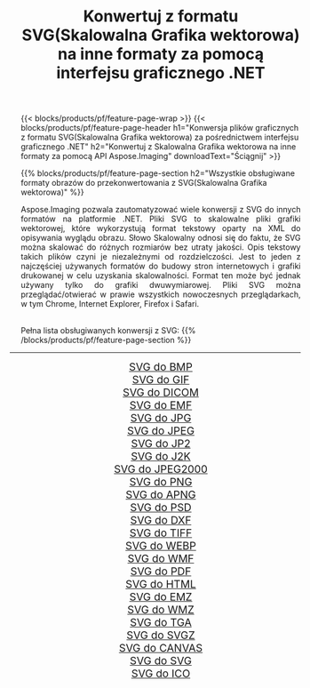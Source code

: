 ﻿---
title: Konwertuj z formatu SVG(Skalowalna Grafika wektorowa) na inne formaty za pomocą interfejsu graficznego .NET 
weight: 3920
url: /pl/net/conversion/from/svg/ 
lang: pl
langdirlevel: 2
locales: zh-hans,ja,it,ru,de,es,fr,nl,id,lt,pl,pt,vi,tr,ko,zh-hant,ar,hi,th,sv,cs,uk,he
description: Za pomocą Aspose.Imaging możesz łatwo konwertować z SVG(Skalowalna Grafika wektorowa) na inne formaty
---

{{< blocks/products/pf/feature-page-wrap >}}
{{< blocks/products/pf/feature-page-header h1="Konwersja plików graficznych z formatu SVG(Skalowalna Grafika wektorowa) za pośrednictwem interfejsu graficznego .NET" h2="Konwertuj z Skalowalna Grafika wektorowa na inne formaty za pomocą API Aspose.Imaging" downloadText="Ściągnij" >}}


{{% blocks/products/pf/feature-page-section  h2="Wszystkie obsługiwane formaty obrazów do przekonwertowania z SVG(Skalowalna Grafika wektorowa)" %}}
<p align=justify>Aspose.Imaging pozwala zautomatyzować wiele konwersji z SVG do innych formatów na platformie .NET. Pliki SVG to skalowalne pliki grafiki wektorowej, które wykorzystują format tekstowy oparty na XML do opisywania wyglądu obrazu. Słowo Skalowalny odnosi się do faktu, że SVG można skalować do różnych rozmiarów bez utraty jakości. Opis tekstowy takich plików czyni je niezależnymi od rozdzielczości. Jest to jeden z najczęściej używanych formatów do budowy stron internetowych i grafiki drukowanej w celu uzyskania skalowalności. Format ten może być jednak używany tylko do grafiki dwuwymiarowej. Pliki SVG można przeglądać/otwierać w prawie wszystkich nowoczesnych przeglądarkach, w tym Chrome, Internet Explorer, Firefox i Safari.</p>
<br/>
Pełna lista obsługiwanych konwersji z SVG:
{{% /blocks/products/pf/feature-page-section %}}
<div class="container-fluid productfamilypage bg-gray">
    <div class="convertypes bg-gray agp-content section">
        <div class="container">
		<hr style="margin-left:-20px;"/>
		<div class="row other-converters" style="gap: 10px;font-size: 19px;text-align:center;">
		    <div class='col-md-2 other-converter remove-lp remove-rp'><a href="/imaging/pl/net/conversion/svg-to-bmp/" style="padding:15px;">SVG do BMP</a></div><div class='col-md-2 other-converter remove-lp remove-rp'><a href="/imaging/pl/net/conversion/svg-to-gif/" style="padding:15px;">SVG do GIF</a></div><div class='col-md-2 other-converter remove-lp remove-rp'><a href="/imaging/pl/net/conversion/svg-to-dicom/" style="padding:15px;">SVG do DICOM</a></div><div class='col-md-2 other-converter remove-lp remove-rp'><a href="/imaging/pl/net/conversion/svg-to-emf/" style="padding:15px;">SVG do EMF</a></div><div class='col-md-2 other-converter remove-lp remove-rp'><a href="/imaging/pl/net/conversion/svg-to-jpg/" style="padding:15px;">SVG do JPG</a></div><div class='col-md-2 other-converter remove-lp remove-rp'><a href="/imaging/pl/net/conversion/svg-to-jpeg/" style="padding:15px;">SVG do JPEG</a></div><div class='col-md-2 other-converter remove-lp remove-rp'><a href="/imaging/pl/net/conversion/svg-to-jp2/" style="padding:15px;">SVG do JP2</a></div><div class='col-md-2 other-converter remove-lp remove-rp'><a href="/imaging/pl/net/conversion/svg-to-j2k/" style="padding:15px;">SVG do J2K</a></div><div class='col-md-2 other-converter remove-lp remove-rp'><a href="/imaging/pl/net/conversion/svg-to-jpeg2000/" style="padding:15px;">SVG do JPEG2000</a></div><div class='col-md-2 other-converter remove-lp remove-rp'><a href="/imaging/pl/net/conversion/svg-to-png/" style="padding:15px;">SVG do PNG</a></div><div class='col-md-2 other-converter remove-lp remove-rp'><a href="/imaging/pl/net/conversion/svg-to-apng/" style="padding:15px;">SVG do APNG</a></div><div class='col-md-2 other-converter remove-lp remove-rp'><a href="/imaging/pl/net/conversion/svg-to-psd/" style="padding:15px;">SVG do PSD</a></div><div class='col-md-2 other-converter remove-lp remove-rp'><a href="/imaging/pl/net/conversion/svg-to-dxf/" style="padding:15px;">SVG do DXF</a></div><div class='col-md-2 other-converter remove-lp remove-rp'><a href="/imaging/pl/net/conversion/svg-to-tiff/" style="padding:15px;">SVG do TIFF</a></div><div class='col-md-2 other-converter remove-lp remove-rp'><a href="/imaging/pl/net/conversion/svg-to-webp/" style="padding:15px;">SVG do WEBP</a></div><div class='col-md-2 other-converter remove-lp remove-rp'><a href="/imaging/pl/net/conversion/svg-to-wmf/" style="padding:15px;">SVG do WMF</a></div><div class='col-md-2 other-converter remove-lp remove-rp'><a href="/imaging/pl/net/conversion/svg-to-pdf/" style="padding:15px;">SVG do PDF</a></div><div class='col-md-2 other-converter remove-lp remove-rp'><a href="/imaging/pl/net/conversion/svg-to-html/" style="padding:15px;">SVG do HTML</a></div><div class='col-md-2 other-converter remove-lp remove-rp'><a href="/imaging/pl/net/conversion/svg-to-emz/" style="padding:15px;">SVG do EMZ</a></div><div class='col-md-2 other-converter remove-lp remove-rp'><a href="/imaging/pl/net/conversion/svg-to-wmz/" style="padding:15px;">SVG do WMZ</a></div><div class='col-md-2 other-converter remove-lp remove-rp'><a href="/imaging/pl/net/conversion/svg-to-tga/" style="padding:15px;">SVG do TGA</a></div><div class='col-md-2 other-converter remove-lp remove-rp'><a href="/imaging/pl/net/conversion/svg-to-svgz/" style="padding:15px;">SVG do SVGZ</a></div><div class='col-md-2 other-converter remove-lp remove-rp'><a href="/imaging/pl/net/conversion/svg-to-canvas/" style="padding:15px;">SVG do CANVAS</a></div><div class='col-md-2 other-converter remove-lp remove-rp'><a href="/imaging/pl/net/conversion/svg-to-svg/" style="padding:15px;">SVG do SVG</a></div><div class='col-md-2 other-converter remove-lp remove-rp'><a href="/imaging/pl/net/conversion/svg-to-ico/" style="padding:15px;">SVG do ICO</a></div>
                </div>
        </div>
    </div>
</div>
<br/>


